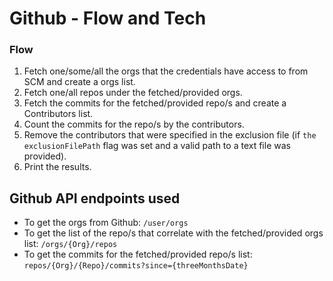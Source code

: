 # Github - Flow and Tech

### Flow <a href="#flow" id="flow"></a>

1. Fetch one/some/all the orgs that the credentials have access to from SCM and create a orgs list.
2. Fetch one/all repos under the fetched/provided orgs.
3. Fetch the commits for the fetched/provided repo/s and create a Contributors list.
4. Count the commits for the repo/s by the contributors.
5. Remove the contributors that were specified in the exclusion file (if `the exclusionFilePath` flag was set and a valid path to a text file was provided).
6. Print the results.

## Github API endpoints used <a href="#azure-api-endpoints-used" id="azure-api-endpoints-used"></a>

* To get the orgs from Github: `/user/orgs`
* To get the list of the repo/s that correlate with the fetched/provided orgs list: `/orgs/{Org}/repos`
* To get the commits for the fetched/provided repo/s list: `repos/{Org}/{Repo}/commits?since={threeMonthsDate}`
